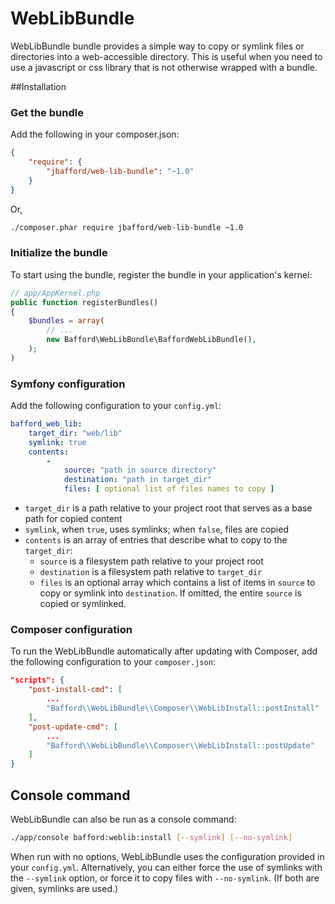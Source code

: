 WebLibBundle
=============================

WebLibBundle bundle provides a simple way to copy or symlink files or directories into a web-accessible directory. This is useful when you need to use a javascript or css library that is not otherwise wrapped with a bundle.

##Installation

### Get the bundle

Add the following in your composer.json:

``` json
{
    "require": {
        "jbafford/web-lib-bundle": "~1.0"
    }
}
```

Or,

``` bash
./composer.phar require jbafford/web-lib-bundle ~1.0
```

### Initialize the bundle

To start using the bundle, register the bundle in your application's kernel:

``` php
// app/AppKernel.php
public function registerBundles()
{
    $bundles = array(
        // ...
        new Bafford\WebLibBundle\BaffordWebLibBundle(),
    );
)
```

### Symfony configuration

Add the following configuration to your ``config.yml``:

``` yaml
bafford_web_lib:
    target_dir: "web/lib"
    symlink: true
    contents:
        -
            source: "path in source directory"
            destination: "path in target_dir"
            files: [ optional list of files names to copy ]
```

* ``target_dir`` is a path relative to your project root that serves as a base path for copied content
* ``symlink``, when ``true``, uses symlinks; when ``false``, files are copied
* ``contents`` is an array of entries that describe what to copy to the ``target_dir``:
	* ``source`` is a filesystem path relative to your project root
	* ``destination`` is a filesystem path relative to ``target_dir``
	* ``files`` is an optional array which contains a list of items in ``source`` to copy or symlink into ``destination``. If omitted, the entire ``source`` is copied or symlinked.


### Composer configuration

To run the WebLibBundle automatically after updating with Composer, add the following configuration to your ``composer.json``:

``` json
"scripts": {
    "post-install-cmd": [
    	...
        "Bafford\\WebLibBundle\\Composer\\WebLibInstall::postInstall"
    ],
    "post-update-cmd": [
    	...
        "Bafford\\WebLibBundle\\Composer\\WebLibInstall::postUpdate"
    ]
}
```

## Console command

WebLibBundle can also be run as a console command:

``` bash
./app/console bafford:weblib:install [--symlink] [--no-symlink]
```

When run with no options, WebLibBundle uses the configuration provided in your ``config.yml``. Alternatively, you can either force the use of symlinks with the ``--symlink`` option, or force it to copy files with ``--no-symlink``. (If both are given, symlinks are used.)
